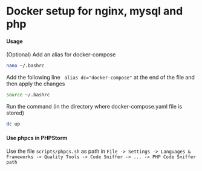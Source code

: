 # Docker setup for nginx, mysql and php
#### Usage
(Optional) Add an alias for docker-compose
```bash
nano ~/.bashrc
```

Add the following line ``` alias dc="docker-compose"``` at the end of the file and then apply the changes

```bash
source ~/.bashrc
```

Run the command (in the directory where docker-compose.yaml file is stored)
```bash
dc up
```

#### Use phpcs in PHPStorm

Use the file ```scripts/phpcs.sh``` as path in ```File -> Settings -> Languages & Frameworks -> Quality Tools -> Code Sniffer -> ... -> PHP Code Sniffer path```
